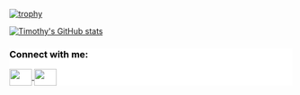 
[![trophy](https://github-profile-trophy.vercel.app/?username=timothyokooboh&theme=onedark)](https://github.com/ryo-ma/github-profile-trophy)

[![Timothy's GitHub stats](https://github-readme-stats-chi-nine-79.vercel.app/api?username=timothyokoobooh&theme=onedark)](https://github.com/timothyokooboh/github-readme-stats)

<div style="color: #000; background-color: white">
<h3 align="left">Connect with me:</h3>
<p align="left">
<a href="https://www.linkedin.com/in/timothy-okooboh-193980165/" target="blank"><img align="center" src="https://cdn.jsdelivr.net/npm/simple-icons@3.0.1/icons/linkedin.svg" alt="" height="30" width="40" />
</a>
 <a href="https://twitter.com/inspiretim24" target="blank"><img align="center" src="https://cdn.jsdelivr.net/npm/simple-icons@3.0.1/icons/twitter.svg" alt="" height="30" width="40" /></a>
</p>
</div>
